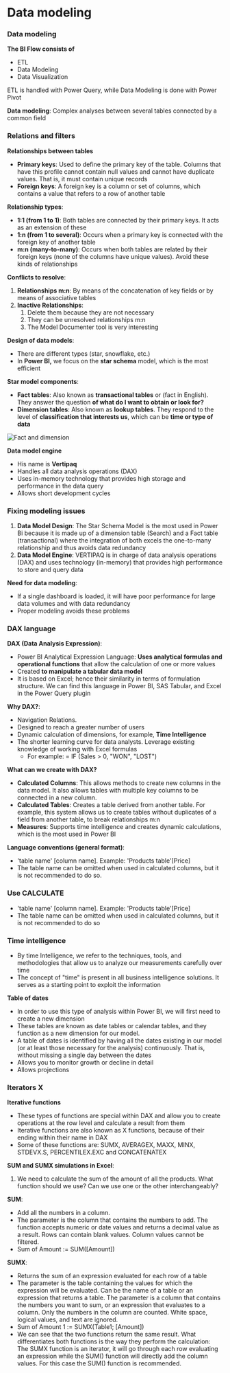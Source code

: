 # Data modeling

### Data modeling

**The BI Flow consists of**

* ETL
* Data Modeling
* Data Visualization

ETL is handled with Power Query, while Data Modeling is done with Power Pivot

**Data modeling**: Complex analyses between several tables connected by a common field

### Relations and filters

**Relationships between tables**

* **Primary keys**: Used to define the primary key of the table. Columns that have this profile cannot contain null values and cannot have duplicate values. That is, it must contain unique records
* **Foreign keys**: A foreign key is a column or set of columns, which contains a value that refers to a row of another table

**Relationship types**:

* **1:1 (from 1 to 1)**: Both tables are connected by their primary keys. It acts as an extension of these
* **1:n (from 1 to several)**: Occurs when a primary key is connected with the foreign key of another table
* **m:n (many-to-many)**: Occurs when both tables are related by their foreign keys (none of the columns have unique values). Avoid these kinds of relationships

**Conflicts to resolve**:

1. **Relationships m:n**: By means of the concatenation of key fields or by means of associative tables
2. **Inactive Relationships**:&#x20;
   1. Delete them because they are not necessary&#x20;
   2. They can be unresolved relationships m:n&#x20;
   3. The Model Documenter tool is very interesting

**Design of data models**:

* There are different types (star, snowflake, etc.)
* In **Power BI,** we focus on the **star schema** model, which is the most efficient

**Star model components**:

* **Fact tables**: Also known as **transactional tables** or (fact in English). They answer the question **of what do I want to obtain or look for?**
* **Dimension tables**: Also known as **lookup tables**. They respond to the level of **classification that interests us**, which can be **time or type of data**

![Fact and dimension](https://i.imgur.com/gTFNcvu.png)

**Data model engine**

* His name is **Vertipaq**
* Handles all data analysis operations (DAX)
* Uses in-memory technology that provides high storage and performance in the data query
* Allows short development cycles

### Fixing modeling issues

1. **Data Model Design**: The Star Schema Model is the most used in Power Bi because it is made up of a dimension table (Search) and a Fact table (transactional) where the integration of both excels the one-to-many relationship and thus avoids data redundancy
2. **Data Model Engine**: VERTIPAQ is in charge of data analysis operations (DAX) and uses technology (in-memory) that provides high performance to store and query data

**Need for data modeling**:

* If a single dashboard is loaded, it will have poor performance for large data volumes and with data redundancy
* Proper modeling avoids these problems

### DAX language

**DAX (Data Analysis Expression)**:

* Power BI Analytical Expression Language: **Uses analytical formulas and operational functions** that allow the calculation of one or more values
* Created **to manipulate a tabular data model**
* It is based on Excel; hence their similarity in terms of formulation structure. We can find this language in Power BI, SAS Tabular, and Excel in the Power Query plugin

**Why DAX?**:

* Navigation Relations.
* Designed to reach a greater number of users
* Dynamic calculation of dimensions, for example, **Time Intelligence**
* The shorter learning curve for data analysts. Leverage existing knowledge of working with Excel formulas
  * For example: = IF (Sales > 0, "WON", "LOST")

**What can we create with DAX?**

* **Calculated Columns**: This allows methods to create new columns in the data model. It also allows tables with multiple key columns to be connected in a new column.
* **Calculated Tables**: Creates a table derived from another table. For example, this system allows us to create tables without duplicates of a field from another table, to break relationships m:n
* **Measures**: Supports time intelligence and creates dynamic calculations, which is the most used in Power BI

**Language conventions (general format)**:

* 'table name' \[column name]. Example: 'Products table'\[Price]
* The table name can be omitted when used in calculated columns, but it is not recommended to do so.

### Use CALCULATE

* 'table name' \[column name]. Example: 'Products table'\[Price]
* The table name can be omitted when used in calculated columns, but it is not recommended to do so

### Time intelligence

* By time Intelligence, we refer to the techniques, tools, and methodologies that allow us to analyze our measurements carefully over time
* The concept of "time" is present in all business intelligence solutions. It serves as a starting point to exploit the information

**Table of dates**

* In order to use this type of analysis within Power BI, we will first need to create a new dimension
* These tables are known as date tables or calendar tables, and they function as a new dimension for our model.
* A table of dates is identified by having all the dates existing in our model (or at least those necessary for the analysis) continuously. That is, without missing a single day between the dates
* Allows you to monitor growth or decline in detail
* Allows projections

### Iterators X

**Iterative functions**

* These types of functions are special within DAX and allow you to create operations at the row level and calculate a result from them
* Iterative functions are also known as X functions, because of their ending within their name in DAX
* Some of these functions are: SUMX, AVERAGEX, MAXX, MINX, STDEVX.S, PERCENTILEX.EXC and CONCATENATEX

**SUM and SUMX simulations in Excel**:

1. We need to calculate the sum of the amount of all the products. What function should we use? Can we use one or the other interchangeably?

**SUM**:

* Add all the numbers in a column.
* The parameter is the column that contains the numbers to add. The function accepts numeric or date values ​​and returns a decimal value as a result. Rows can contain blank values. Column values ​​cannot be filtered.
* Sum of Amount := SUM(\[Amount])

**SUMX**:

* Returns the sum of an expression evaluated for each row of a table
* The parameter is the table containing the values ​​for which the expression will be evaluated. Can be the name of a table or an expression that returns a table. The parameter is a column that contains the numbers you want to sum, or an expression that evaluates to a column. Only the numbers in the column are counted. White space, logical values, and text are ignored.
* Sum of Amount 1 := SUMX(Table1; \[Amount])
* We can see that the two functions return the same result. What differentiates both functions is the way they perform the calculation: The SUMX function is an iterator, it will go through each row evaluating an expression while the SUM() function will directly add the column values. For this case the SUM() function is recommended.
